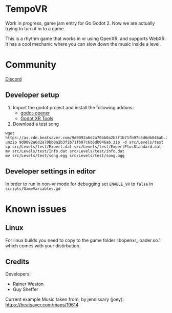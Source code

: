 # TempoVR

Work in progress, game jam entry for Go Godot 2. Now we are actually trying to turn it in to a game.

This is a rhythm game that works in vr using OpenXR, and supports WebXR.
It has a cool mechanic where you can slow down the music inside a level.

# Community
[Discord](https://discord.gg/xkbAszgKcd)

## Developer setup
1. Import the godot project and install the following addons:
    * [godot-openxr](https://godotengine.org/asset-library/asset/986)
    * [Godot XR Tools](https://godotengine.org/asset-library/asset/214)
2. Download a test song
```
wget https://as.cdn.beatsaver.com/9d9092a6d2a70bb0a2b3f1b71fb97c6d6db046ab.zip
unzip 9d9092a6d2a70bb0a2b3f1b71fb97c6d6db046ab.zip -d src/Levels/test
cp src/Levels/test/Expert.dat src/Levels/test/ExpertPlusStandard.dat
mv src/Levels/test/Info.dat src/Levels/test/info.dat
mv src/Levels/test/song.egg src/Levels/test/song.ogg
````
## Developer settings in editor
In order to run in non-vr mode for debugging set ``ENABLE_VR`` to ``false`` in ``scripts/GameVariables.gd``


# Known issues

## Linux
For linux builds you need to copy to the game folder libopenxr_loader.so.1 which comes with your distirbution. 

## Credits
Developers:
* Rainer Weston
* Guy Sheffer

Current example Music taken from, by jennissary (joey): https://beatsaver.com/maps/19614
